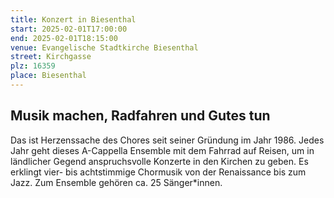 ```yaml
---
title: Konzert in Biesenthal
start: 2025-02-01T17:00:00
end: 2025-02-01T18:15:00
venue: Evangelische Stadtkirche Biesenthal
street: Kirchgasse
plz: 16359
place: Biesenthal
---
```


## Musik machen, Radfahren und Gutes tun

Das ist Herzenssache des Chores seit seiner Gründung im Jahr 1986. Jedes Jahr geht dieses A-Cappella Ensemble mit dem Fahrrad auf Reisen, um in ländlicher Gegend anspruchsvolle Konzerte in den Kirchen zu geben. Es erklingt vier- bis achtstimmige Chormusik von der Renaissance bis zum Jazz. Zum Ensemble gehören ca. 25 Sänger*innen.